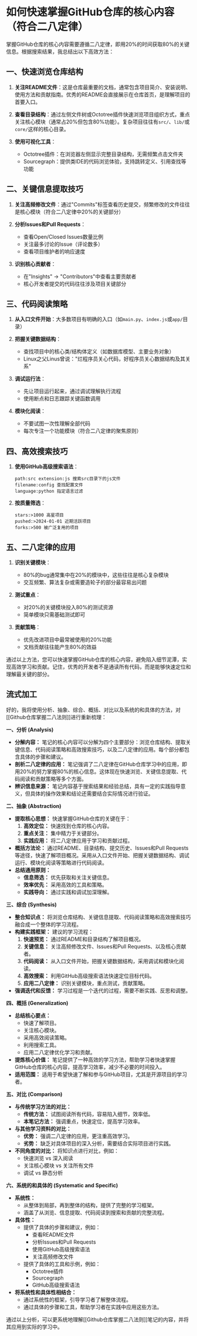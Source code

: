 # 如何快速掌握GitHub仓库的核心内容（符合二八定律）

掌握GitHub仓库的核心内容需要遵循二八定律，即用20%的时间获取80%的关键信息。根据搜索结果，我总结出以下高效方法：

## 一、快速浏览仓库结构

1. **关注README文件**：这是仓库最重要的文档，通常包含项目简介、安装说明、使用方法和贡献指南。优秀的README会直接展示在仓库首页，是理解项目的首要入口。

2. **查看目录结构**：通过左侧文件树或Octotree插件快速浏览项目组织方式，重点关注核心模块（通常占20%但包含80%功能）。复杂项目往往有`src/`、`lib/`或`core/`这样的核心目录。

3. **使用可视化工具**：
   - Octotree插件：在浏览器左侧显示完整目录结构，无需频繁点击文件夹
   - Sourcegraph：提供类IDE的代码浏览体验，支持跳转定义、引用查找等功能

## 二、关键信息提取技巧

1. **关注高频修改文件**：通过"Commits"标签查看历史提交，频繁修改的文件往往是核心模块（符合二八定律中20%的关键部分）

2. **分析Issues和Pull Requests**：
   - 查看Open/Closed Issues数量比例
   - 关注最多讨论的Issue（评论数多）
   - 查看项目维护者的响应速度

3. **识别核心贡献者**：
   - 在"Insights" → "Contributors"中查看主要贡献者
   - 核心开发者提交的代码往往涉及项目关键部分

## 三、代码阅读策略

1. **从入口文件开始**：大多数项目有明确的入口（如`main.py`、`index.js`或`app/`目录）

2. **把握关键数据结构**：
   - 查找项目中的核心类/结构体定义（如数据库模型、主要业务对象）
   - Linux之父Linus曾说："烂程序员关心代码，好程序员关心数据结构及其关系"

3. **调试运行法**：
   - 先让项目运行起来，通过调试理解执行流程
   - 使用断点和日志跟踪关键函数调用

4. **模块化阅读**：
   - 不要试图一次性理解全部代码
   - 每次专注一个功能模块（符合二八定律的聚焦原则）

## 四、高效搜索技巧

1. **使用GitHub高级搜索语法**：
   ``` 
   path:src extension:js 搜索src目录下的js文件
   filename:config 查找配置文件
   language:python 指定语言过滤
   ```
   

2. **按质量筛选**：
   ```
   stars:>1000 高星项目
   pushed:>2024-01-01 近期活跃项目
   forks:>500 被广泛复用的项目
   ```
   

## 五、二八定律的应用

1. **识别关键模块**：
   - 80%的bug通常集中在20%的模块中，这些往往是核心复杂模块
   - 交互频繁、算法复杂或需要造轮子的部分最容易出问题

2. **测试重点**：
   - 对20%的关键模块投入80%的测试资源
   - 简单模块只需基础测试即可

3. **贡献策略**：
   - 优先改进项目中最常被使用的20%功能
   - 文档贡献往往能产生80%的效益

通过以上方法，您可以快速掌握GitHub仓库的核心内容，避免陷入细节泥潭，实现高效学习和贡献。记住，优秀的开发者不是通读所有代码，而是能够快速定位和理解最关键的部分。

## 流式加工
好的，我将使用分析、抽象、综合、概括、对比以及系统的和具体的方法，对[[Github仓库掌握二八法则]]进行重新梳理：

**一、分析 (Analysis)**

*   **分解内容：** 笔记的核心内容可以分解为四个主要部分：浏览仓库结构、提取关键信息、代码阅读策略和高效搜索技巧，以及二八定律的应用。每个部分都包含具体的步骤和建议。
*   **剖析二八定律的应用：** 笔记强调了二八定律在GitHub仓库学习中的应用，即用20%的努力掌握80%的核心信息。这体现在快速浏览、关键信息提取、代码阅读和贡献策略等多个方面。
*   **辨识信息来源：** 笔记内容基于搜索结果和经验总结，具有一定的实践指导意义，但具体的操作效果和结论还需要结合实际情况进行验证。

**二、抽象 (Abstraction)**

*   **提取核心思想：** 快速掌握GitHub仓库的关键在于：
    1.  **高效定位：** 快速找到仓库的核心内容。
    2.  **重点关注：** 集中精力于关键部分。
    3.  **实践应用：** 将二八定律应用于学习和贡献过程。
*   **概括方法论：** 通过README、目录结构、提交历史、Issues和Pull Requests等途径，快速了解项目概况。采用从入口文件开始、把握关键数据结构、调试运行、模块化阅读等策略进行代码阅读。
*   **总结通用原则：**
    *   **信息筛选：** 优先获取和关注关键信息。
    *   **效率优先：** 采用高效的工具和策略。
    *   **实践导向：** 通过实践和调试加深理解。

**三、综合 (Synthesis)**

*   **整合知识点：** 将浏览仓库结构、关键信息提取、代码阅读策略和高效搜索技巧融合成一个整体的学习流程。
*   **构建实践框架：** 建议的学习流程：
    1.  **快速预览：** 通过README和目录结构了解项目概况。
    2.  **关键信息：** 关注高频修改文件、Issues和Pull Requests、以及核心贡献者。
    3.  **代码阅读：** 从入口文件开始，把握关键数据结构，采用调试和模块化阅读。
    4.  **高效搜索：** 利用GitHub高级搜索语法快速定位目标代码。
    5.  **应用二八定律：** 识别关键模块，重点测试，贡献策略。
*   **强调迭代和反馈：** 学习过程是一个迭代的过程，需要不断实践、反思和调整。

**四、概括 (Generalization)**

*   **总结核心要点：**
    *   快速了解项目。
    *   关注核心模块。
    *   采用高效阅读策略。
    *   利用搜索工具。
    *   应用二八定律优化学习和贡献。
*   **提炼核心价值：** 笔记提供了一种高效的学习方法，帮助学习者快速掌握GitHub仓库的核心内容，提高学习效率，减少不必要的时间投入。
*   **适用范围：** 适用于希望快速了解和参与GitHub项目，尤其是开源项目的学习者。

**五、对比 (Comparison)**

*   **与传统学习方法的对比：**
    *   **传统方法：** 试图阅读所有代码，容易陷入细节，效率低。
    *   **本笔记方法：** 强调重点，快速定位，提高学习效率。
*   **与其他学习资料的对比：**
    *   **优势：** 强调二八定律的应用，更注重高效学习。
    *   **劣势：** 缺乏对具体项目的深入分析，需要结合实际项目进行实践。
*   **不同角度的对比：** 将知识点进行对比，例如：
    *   快速浏览 vs 深入阅读
    *   关注核心模块 vs 关注所有文件
    *   调试 vs 静态分析

**六、系统的和具体的 (Systematic and Specific)**

*   **系统性：**
    *   从整体到局部，再到整体的结构，提供了完整的学习框架。
    *   涵盖了从浏览、信息提取、代码阅读到搜索和贡献的完整流程。
*   **具体性：**
    *   提供了具体的步骤和建议，例如：
        *   查看README文件
        *   分析Issues和Pull Requests
        *   使用GitHub高级搜索语法
        *   关注高频修改文件
    *   提供了具体的工具和示例，例如：
        *   Octotree插件
        *   Sourcegraph
        *   GitHub高级搜索语法
*   **将系统性和具体性相结合：**
    *   通过系统性的框架，引导学习者了解整体流程。
    *   通过具体的步骤和工具，帮助学习者在实践中应用这些方法。

通过以上分析，可以更系统地理解[[Github仓库掌握二八法则]]笔记的内容，并将其应用到实际的学习中。

